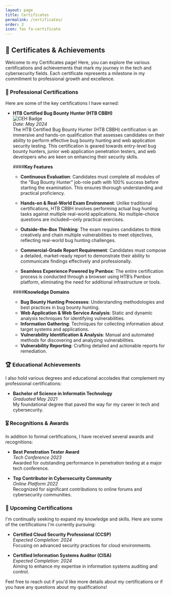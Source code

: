 ```yaml
---
layout: page
title: Certificates
permalink: /certificates/
order: 2
icon: fas fa-certificate
---
```


## 🏅 Certificates & Achievements

Welcome to my Certificates page! Here, you can explore the various certifications and achievements that mark my journey in the tech and cybersecurity fields. Each certificate represents a milestone in my commitment to professional growth and excellence.

### 📜 Professional Certifications

Here are some of the key certifications I have earned:

- **HTB Certified Bug Bounty Hunter (HTB CBBH)**  
  ![CEH Badge](https://raw.githubusercontent.com/Shadow5ec/shadow5ec.github.io/main/_posts/cbbh.png)  
  *Date: May 2024*  
    The HTB Certified Bug Bounty Hunter (HTB CBBH) certification is an immersive and hands-on qualification that assesses candidates on their ability to perform effective bug bounty hunting and web       application security testing. This certification is geared towards entry-level bug bounty hunters, junior web application penetration testers, and web developers who are keen on enhancing their security skills.
    
    ####**Key Features**
    
    - **Continuous Evaluation**: Candidates must complete all modules of the "Bug Bounty Hunter" job-role path with 100% success before starting the examination. This ensures thorough understanding and practical proficiency.
      
    - **Hands-on & Real-World Exam Environment**: Unlike traditional certifications, HTB CBBH involves performing actual bug hunting tasks against multiple real-world applications. No multiple-choice questions are included—only practical exercises.
    
    - **Outside-the-Box Thinking**: The exam requires candidates to think creatively and chain multiple vulnerabilities to meet objectives, reflecting real-world bug hunting challenges.
    
    - **Commercial-Grade Report Requirement**: Candidates must compose a detailed, market-ready report to demonstrate their ability to communicate findings effectively and professionally.
    
    - **Seamless Experience Powered by Pwnbox**: The entire certification process is conducted through a browser using HTB’s Pwnbox platform, eliminating the need for additional infrastructure or tools.
    
    ####**Knowledge Domains**
    
    - **Bug Bounty Hunting Processes**: Understanding methodologies and best practices in bug bounty hunting.
    - **Web Application & Web Service Analysis**: Static and dynamic analysis techniques for identifying vulnerabilities.
    - **Information Gathering**: Techniques for collecting information about target systems and applications.
    - **Vulnerability Identification & Analysis**: Manual and automated methods for discovering and analyzing vulnerabilities.
    - **Vulnerability Reporting**: Crafting detailed and actionable reports for remediation.


### 🏆 Educational Achievements

I also hold various degrees and educational accolades that complement my professional certifications:

- **Bachelor of Science in Informatin Technology**  
  *Graduated May 2021*  
  My foundational degree that paved the way for my career in tech and cybersecurity.


### 🎖️ Recognitions & Awards

In addition to formal certifications, I have received several awards and recognitions:

- **Best Penetration Tester Award**  
  *Tech Conference 2023*  
  Awarded for outstanding performance in penetration testing at a major tech conference.

- **Top Contributor in Cybersecurity Community**  
  *Online Platform 2022*  
  Recognized for significant contributions to online forums and cybersecurity communities.

### 📅 Upcoming Certifications

I'm continually seeking to expand my knowledge and skills. Here are some of the certifications I'm currently pursuing:

- **Certified Cloud Security Professional (CCSP)**  
  *Expected Completion: 2024*  
  Focusing on advanced security practices for cloud environments.

- **Certified Information Systems Auditor (CISA)**  
  *Expected Completion: 2024*  
  Aiming to enhance my expertise in information systems auditing and control.

Feel free to reach out if you'd like more details about my certifications or if you have any questions about my qualifications!

